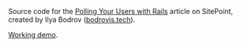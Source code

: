 Source code for the [Polling Your Users with Rails](http://www.sitepoint.com/polling-users-rails/) article on
SitePoint,
created by Ilya Bodrov ([bodrovis.tech](http://bodrovis.tech)).

[Working demo](http://sitepoint-poller.herokuapp.com/).